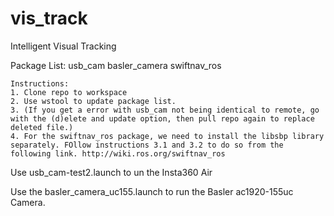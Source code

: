 # vis_track
Intelligent Visual Tracking

Package List:
usb_cam
basler_camera
swiftnav_ros
  
    
    Instructions:
    1. Clone repo to workspace
    2. Use wstool to update package list.
    3. (If you get a error with usb_cam not being identical to remote, go with the (d)elete and update option, then pull repo again to replace deleted file.)
    4. For the swiftnav_ros package, we need to install the libsbp library separately. FOllow instructions 3.1 and 3.2 to do so from the following link. http://wiki.ros.org/swiftnav_ros
    
    
   Use usb_cam-test2.launch to un the Insta360 Air
    
   Use the basler_camera_uc155.launch to run the Basler ac1920-155uc Camera.
